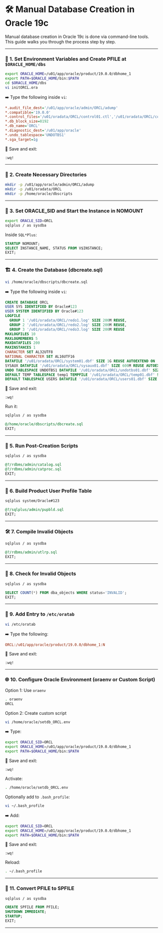 # 🛠️ **Manual Database Creation in Oracle 19c**

Manual database creation in Oracle 19c is done via command-line tools. This guide walks you through the process step by step.

---

### 🔧 **1. Set Environment Variables and Create PFILE at `$ORACLE_HOME/dbs`**

```bash
export ORACLE_HOME=/u01/app/oracle/product/19.0.0/dbhome_1
export PATH=$ORACLE_HOME/bin:$PATH
cd $ORACLE_HOME/dbs
vi initORCL.ora
```

➡️ Type the following inside `vi`:

```ini
*.audit_file_dest='/u01/app/oracle/admin/ORCL/adump'
*.compatible='19.0.0'
*.control_files='/u01/oradata/ORCL/control01.ctl','/u01/oradata/ORCL/control02.ctl'
*.db_block_size=8192
*.db_name='ORCL'
*.diagnostic_dest='/u01/app/oracle'
*.undo_tablespace='UNDOTBS1'
*.sga_target=1g
```

📝 Save and exit:

```
:wq!
```

---

### 📁 **2. Create Necessary Directories**

```bash
mkdir -p /u01/app/oracle/admin/ORCL/adump
mkdir -p /u01/oradata/ORCL
mkdir -p /home/oracle/dbscripts
```

---

### 🏁 **3. Set ORACLE\_SID and Start the Instance in NOMOUNT**

```bash
export ORACLE_SID=ORCL
sqlplus / as sysdba
```

Inside `SQL*Plus`:

```sql
STARTUP NOMOUNT;
SELECT INSTANCE_NAME, STATUS FROM V$INSTANCE;
EXIT;
```

---

### 🏗️ **4. Create the Database (dbcreate.sql)**

```bash
vi /home/oracle/dbscripts/dbcreate.sql
```

➡️ Type the following inside `vi`:

```sql
CREATE DATABASE ORCL
USER SYS IDENTIFIED BY Oracle#123
USER SYSTEM IDENTIFIED BY Oracle#123
LOGFILE
  GROUP 1 '/u01/oradata/ORCL/redo1.log' SIZE 200M REUSE,
  GROUP 2 '/u01/oradata/ORCL/redo2.log' SIZE 200M REUSE,
  GROUP 3 '/u01/oradata/ORCL/redo3.log' SIZE 200M REUSE
MAXLOGFILES 10
MAXLOGMEMBERS 5
MAXDATAFILES 200
MAXINSTANCES 1
CHARACTER SET AL32UTF8
NATIONAL CHARACTER SET AL16UTF16
DATAFILE '/u01/oradata/ORCL/system01.dbf' SIZE 1G REUSE AUTOEXTEND ON
SYSAUX DATAFILE '/u01/oradata/ORCL/sysaux01.dbf' SIZE 600M REUSE AUTOEXTEND ON
UNDO TABLESPACE UNDOTBS1 DATAFILE '/u01/oradata/ORCL/undotbs01.dbf' SIZE 200M REUSE AUTOEXTEND ON
DEFAULT TEMP TABLESPACE temp1 TEMPFILE '/u01/oradata/ORCL/temp01.dbf' SIZE 100M REUSE AUTOEXTEND ON
DEFAULT TABLESPACE USERS DATAFILE '/u01/oradata/ORCL/users01.dbf' SIZE 200M REUSE AUTOEXTEND ON;
```

📝 Save and exit:

```
:wq!
```

Run it:

```bash
sqlplus / as sysdba
```

```sql
@/home/oracle/dbscripts/dbcreate.sql
EXIT;
```

---

### 🧱 **5. Run Post-Creation Scripts**

```bash
sqlplus / as sysdba
```

```sql
@?/rdbms/admin/catalog.sql
@?/rdbms/admin/catproc.sql
EXIT;
```

---

### 🧩 **6. Build Product User Profile Table**

```bash
sqlplus system/Oracle#123
```

```sql
@?/sqlplus/admin/pupbld.sql
EXIT;
```

---

### 🛠️ **7. Compile Invalid Objects**

```bash
sqlplus / as sysdba
```

```sql
@?/rdbms/admin/utlrp.sql
EXIT;
```

---

### 🔎 **8. Check for Invalid Objects**

```bash
sqlplus / as sysdba
```

```sql
SELECT COUNT(*) FROM dba_objects WHERE status='INVALID';
EXIT;
```

---

### 📝 **9. Add Entry to `/etc/oratab`**

```bash
vi /etc/oratab
```

➡️ Type the following:

```ini
ORCL:/u01/app/oracle/product/19.0.0/dbhome_1:N
```

📝 Save and exit:

```
:wq!
```

---

### 🌐 **10. Configure Oracle Environment (oraenv or Custom Script)**

Option 1: Use `oraenv`

```bash
. oraenv
ORCL
```

Option 2: Create custom script

```bash
vi /home/oracle/setdb_ORCL.env
```

➡️ Type:

```bash
export ORACLE_SID=ORCL
export ORACLE_HOME=/u01/app/oracle/product/19.0.0/dbhome_1
export PATH=$ORACLE_HOME/bin:$PATH
```

📝 Save and exit:

```
:wq!
```

Activate:

```bash
. /home/oracle/setdb_ORCL.env
```

Optionally add to `.bash_profile`:

```bash
vi ~/.bash_profile
```

➡️ Add:

```bash
export ORACLE_SID=ORCL
export ORACLE_HOME=/u01/app/oracle/product/19.0.0/dbhome_1
export PATH=$ORACLE_HOME/bin:$PATH
```

📝 Save and exit:

```
:wq!
```

Reload:

```bash
. ~/.bash_profile
```

---

### 🔄 **11. Convert PFILE to SPFILE**

```bash
sqlplus / as sysdba
```

```sql
CREATE SPFILE FROM PFILE;
SHUTDOWN IMMEDIATE;
STARTUP;
EXIT;
```

---
